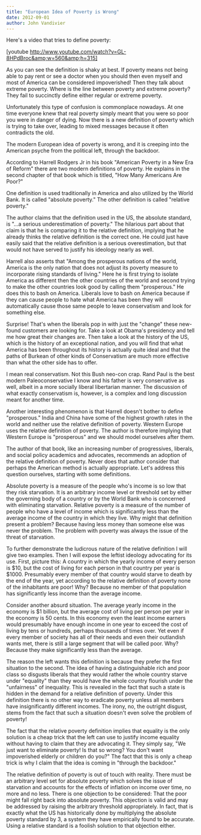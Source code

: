 ```yaml
---
title: "European Idea of Poverty is Wrong"
date: 2012-09-01
author: John Vandivier
---
```




Here's a video that tries to define poverty:

[youtube http://www.youtube.com/watch?v=GL-8HPdBroc&amp;w=560&amp;h=315]

As you can see the definition is shaky at best. If poverty means not being able to pay rent or see a doctor when you should then even myself and most of America can be considered impoverished! Then they talk about extreme poverty. Where is the line between poverty and extreme poverty? They fail to succinctly define either regular or extreme poverty.

Unfortunately this type of confusion is commonplace nowadays. At one time everyone knew that real poverty simply meant that you were so poor you were in danger of dying. Now there is a new definition of poverty which is trying to take over, leading to mixed messages because it often contradicts the old.

The modern European idea of poverty is wrong, and it is creeping into the American psyche from the political left, through the backdoor.

According to Harrell Rodgers Jr in his book \"American Poverty in a New Era of Reform\" there are two modern definitions of poverty. He explains in the second chapter of that book which is titled, \"How Many Americans Are Poor?\"

One definition is used traditionally in America and also utilized by the World Bank. It is called \"absolute poverty.\" The other definition is called \"relative poverty.\"

The author claims that the definition used in the US, the absolute standard, is \"...a serious underestimation of poverty.\" The hilarious part about that claim is that he is comparing it to the relative definition, implying that he already thinks the relative definition is the correct one. He could just have easily said that the relative definition is a serious overestimation, but that would not have served to justify his ideology nearly as well.

Harrell also asserts that \"Among the prosperous nations of the world, America is the only nation that does not adjust its poverty measure to incorporate rising standards of living.\" Here he is first trying to isolate America as different then the other countries of the world and second trying to make the other countries look good by calling them \"prosperous.\" He does this to bash on America. Liberals love to bash on America because if they can cause people to hate what America has been they will automatically cause those same people to leave conservatism and look for something else.

Surprise! That's when the liberals pop in with just the \"change\" these new-found customers are looking for. Take a look at Obama's presidency and tell me how great their changes are. Then take a look at the history of the US, which is the history of an exceptional nation, and you will find that what America has been throughout its history is actually quite ideal and that the paths of Burkean of other kinds of Conservatism are much more effective than what the other side has to offer.

I mean real conservatism. Not this Bush neo-con crap. Rand Paul is the best modern Paleoconservative I know and his father is very conservative as well, albeit in a more socially liberal libertarian manner. The discussion of what exactly conservatism is, however, is a complex and long discussion meant for another time.

Another interesting phenomenon is that Harrell doesn't bother to define \"prosperous.\" India and China have some of the highest growth rates in the world and neither use the relative definition of poverty. Western Europe uses the relative definition of poverty. The author is therefore implying that Western Europe is \"prosperous\" and we should model ourselves after them.

The author of that book, like an increasing number of progressives, liberals, and social policy academics and advocates, recommends an adoption of the relative definition of poverty. Never does that author consider that perhaps the American method is actually appropriate. Let's address this question ourselves, starting with some definitions.

Absolute poverty is a measure of the people who's income is so low that they risk starvation. It is an arbitrary income level or threshold set by either the governing body of a country or by the World Bank who is concerned with eliminating starvation. Relative poverty is a measure of the number of people who have a level of income which is significantly less than the average income of the country in which they live. Why might that definition present a problem? Because having less money than someone else was never the problem. The problem with poverty was always the issue of the threat of starvation.

To further demonstrate the ludicrous nature of the relative definition I will give two examples. Then I will expose the leftist ideology advocating for its use. First, picture this: A country in which the yearly income of every person is $10, but the cost of living for each person in that country per year is $1000. Presumably every member of that country would starve to death by the end of the year, yet according to the relative definition of poverty none of the inhabitants are poor! Why? Because no member of that population has significantly less income than the average income.

Consider another absurd situation. The average yearly income in the economy is $1 billion, but the average cost of living per person per year in the economy is 50 cents. In this economy even the least income earners would presumably have enough income in one year to exceed the cost of living by tens or hundreds, perhaps thousands of times over. Yet even if every member of society has all of their needs and even their outlandish wants met, there is still a large segment that will be called poor. Why? Because they make significantly less than the average.

The reason the left wants this definition is because they prefer the first situation to the second. The idea of having a distinguishable rich and poor class so disgusts liberals that they would rather the whole country starve under \"equality\" than they would have the whole country flourish under the \"unfairness\" of inequality. This is revealed in the fact that such a state is hidden in the demand for a relative definition of poverty. Under this definition there is no other way to eradicate poverty unless all members have insignificantly different incomes. The irony, no, the outright disgust, stems from the fact that such a situation doesn't even solve the problem of poverty!

The fact that the relative poverty definition implies that equality is the only solution is a cheap trick that the left can use to justify income equality without having to claim that they are advocating it. They simply say, \"We just want to eliminate poverty! Is that so wrong? You don't want impoverished elderly or children do you?\" The fact that this is only a cheap trick is why I claim that the idea is coming in \"through the backdoor.\"

The relative definition of poverty is out of touch with reality. There must be an arbitrary level set for absolute poverty which solves the issue of starvation and accounts for the effects of inflation on income over time, no more and no less. There is one objection to be considered: That the poor might fall right back into absolute poverty. This objection is valid and may be addressed by raising the arbitrary threshold appropriately. In fact, that is exactly what the US has historically done by multiplying the absolute poverty standard by 3, a system they have empirically found to be accurate. Using a relative standard is a foolish solution to that objection either.
